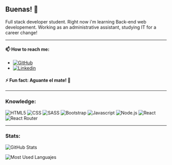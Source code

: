 ## Buenas! 👋
Full stack developer student. Right now i'm learning Back-end web developement. Working as an administrative assistant, studying IT for a career change!
***
   
#### 📫 How to reach me:
* [![GitHub](https://img.shields.io/badge/GitHub-100000?style=for-the-badge&logo=github&logoColor=white)](https://github.com/garrus3000)
* [![Linkedin](https://img.shields.io/badge/LinkedIn-0077B5?style=for-the-badge&logo=linkedin&logoColor=whit)](https://www.linkedin.com/in/eduardo-odriozola)


#### ⚡ Fun fact: Aguante el mate! 🧉
***
### Knowledge:
 ![HTML5](https://img.shields.io/badge/HTML5-E34F26?style=for-the-badge&logo=html5&logoColor=white) ![CSS](https://img.shields.io/badge/CSS3-1572B6?style=for-the-badge&logo=css3&logoColor=white) ![SASS](https://img.shields.io/badge/Sass-CC6699?style=for-the-badge&logo=sass&logoColor=white) ![Bootstrap](https://img.shields.io/badge/Bootstrap-563D7C?style=for-the-badge&logo=bootstrap&logoColor=white) ![Javascript](https://img.shields.io/badge/JavaScript-323330?style=for-the-badge&logo=javascript&logoColor=F7DF1E) ![Node.js](https://img.shields.io/badge/Node.js-43853D?style=for-the-badge&logo=node.js&logoColor=white) ![React](https://img.shields.io/badge/React-20232A?style=for-the-badge&logo=react&logoColor=61DAFB) ![React Router](https://img.shields.io/badge/React_Router-CA4245?style=for-the-badge&logo=react-router&logoColor=white)
 * ***
 
 ### Stats:
![GitHub Stats](https://github-readme-stats.vercel.app/api?username=garrus3000&theme=blue-green)

![Most Used Languajes](https://github-readme-stats.vercel.app/api/top-langs/?username=garrus3000&theme=blue-green)



